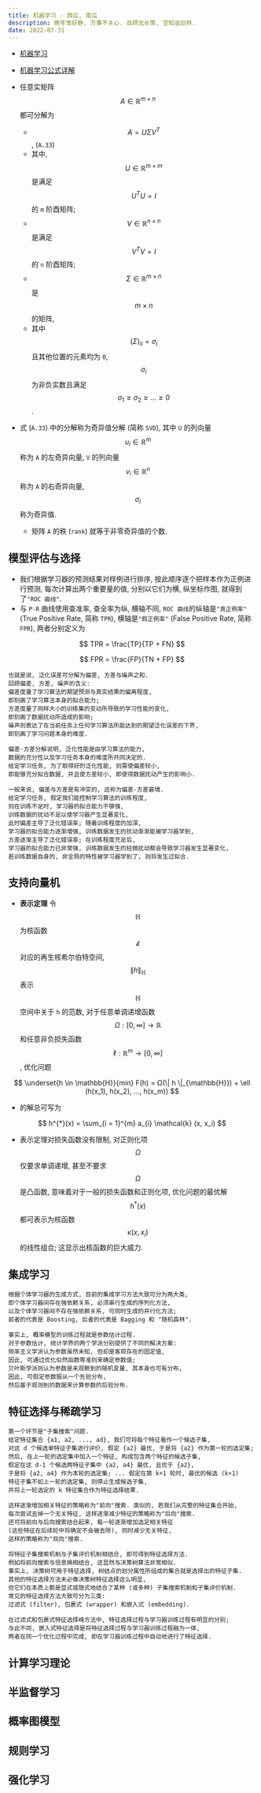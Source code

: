 ```yaml
---
title: 机器学习 - 西瓜, 南瓜
description: 晚年惟好静, 万事不关心. 自顾无长策, 空知返旧林.
date: 2022-07-31
---
```


- [机器学习](https://book.douban.com/subject/26708119/)
- [机器学习公式详解](https://book.douban.com/subject/35381195/)

- 任意实矩阵
  $$ A \in \mathbb{R}^{m \times n} $$
  都可分解为
  - $$ A = U \Sigma V^{T} $$,
    (`A.33`)
  - 其中,
    $$ U \in \mathbb{R}^{m \times m} $$
    是满足
    $$ U^{T} U = I $$
    的 `m` 阶酉矩阵;
  - $$ V \in \mathbb{R}^{n \times n} $$
    是满足
    $$ V^{T} V = I $$
    的 `n` 阶酉矩阵;
  - $$ \Sigma \in \mathbb{R}^{m \times n} $$
    是
    $$ m \times n $$
    的矩阵,
  - 其中
    $$ (\Sigma)_{ii} = \sigma_{i} $$
    且其他位置的元素均为 `0`,
    $$ \sigma_{i} $$
    为非负实数且满足
    $$ \sigma_1 \ge \sigma_2 \ge ... \ge 0 $$.
- 式 (`A.33`) 中的分解称为奇异值分解 (简称 `SVD`), 其中 `U` 的列向量
  $$ u_{i} \in \mathbb{R}^{m} $$
  称为 `A` 的左奇异向量, `V` 的列向量
  $$ v_{i} \in \mathbb{R}^{n} $$
  称为 `A` 的右奇异向量,
  $$ \sigma_{i} $$
  称为奇异值.
  - 矩阵 `A` 的秩 (`rank`) 就等于非零奇异值的个数.

## 模型评估与选择

- 我们根据学习器的预测结果对样例进行排序, 按此顺序逐个把样本作为正例进行预测,
  每次计算出两个重要量的值, 分别以它们为横, 纵坐标作图,
  就得到了`"ROC 曲线"`.
- 与 `P-R` 曲线使用查准率, 查全率为纵, 横轴不同,
  `ROC 曲线`的纵轴是`"真正例率"` (True Positive Rate, 简称 `TPR`),
  横轴是`"假正例率"` (False Positive Rate, 简称 `FPR`),
  两者分别定义为

$$
TPR = \frac{TP}{TP + FN}
$$

$$
FPR = \frac{FP}{TN + FP}
$$

```
也就是说, 泛化误差可分解为偏差, 方差与噪声之和.
回顾偏差, 方差, 噪声的含义:
偏差度量了学习算法的期望预测与真实结果的偏离程度,
即刻画了学习算法本身的拟合能力;
方差度量了同样大小的训练集的变动所导致的学习性能的变化,
即刻画了数据扰动所造成的影响;
噪声则表达了在当前任务上任何学习算法所能达到的期望泛化误差的下界,
即刻画了学习问题本身的难度.

偏差-方差分解说明, 泛化性能是由学习算法的能力,
数据的充分性以及学习任务本身的难度所共同决定的.
给定学习任务, 为了取得好的泛化性能, 则需使偏差较小,
即能够充分拟合数据, 并且使方差较小, 即使得数据扰动产生的影响小.

一般来说, 偏差与方差是有冲突的, 这称为偏差-方差窘境.
给定学习任务, 假定我们能控制学习算法的训练程度,
则在训练不足时, 学习器的拟合能力不够强,
训练数据的扰动不足以使学习器产生显著变化,
此时偏差主导了泛化错误率; 随着训练程度的加深,
学习器的拟合能力逐渐增强, 训练数据发生的扰动渐渐能被学习器学到,
方差逐渐主导了泛化错误率; 在训练程度充足后,
学习器的拟合能力已非常强, 训练数据发生的轻微扰动都会导致学习器发生显著变化,
若训练数据自身的, 非全局的特性被学习器学到了, 则将发生过拟合.
```

## 支持向量机

- __表示定理__ 令
  $$ \mathbb{H} $$
  为核函数
  $$ \mathcal{k} $$
  对应的再生核希尔伯特空间,
  $$ \| h \|_{\mathbb{H}} $$
  表示
  $$ \mathbb{H} $$
  空间中关于 `h` 的范数, 对于任意单调递增函数
  $$ Ω : \left [ 0, \infty \right ] \to \mathbb{R} $$
  和任意非负损失函数
  $$ \ell : \mathbb{R}^{m} \to \left [ 0, \infty \right ] $$,
  优化问题

$$
\underset{h \in \mathbb{H}}{min} F(h) =
Ω(\| h \|_{\mathbb{H}}) +
\ell (h(x_1), h(x_2), ..., h(x_m))
$$

- 的解总可写为

$$
h^{*}(x) = \sum_{i = 1}^{m} a_{i} \mathcal{k} (x, x_i)
$$

- 表示定理对损失函数没有限制, 对正则化项
  $$ Ω $$
  仅要求单调递增, 甚至不要求
  $$ Ω $$
  是凸函数, 意味着对于一般的损失函数和正则化项, 优化问题的最优解
  $$ h^{*}(x) $$
  都可表示为核函数
  $$ \mathcal{κ} (x, x_i) $$
  的线性组合; 这显示出核函数的巨大威力.

## 集成学习

```
根据个体学习器的生成方式, 目前的集成学习方法大致可分为两大类,
即个体学习器间存在强依赖关系, 必须串行生成的序列化方法,
以及个体学习器间不存在强依赖关系, 可同时生成的并行化方法;
前者的代表是 Boosting, 后者的代表是 Bagging 和 "随机森林".
```

```
事实上, 概率模型的训练过程就是参数估计过程.
对于参数估计, 统计学界的两个学派分别提供了不同的解决方案:
频率主义学派认为参数虽然未知, 但却是客观存在的固定值,
因此, 可通过优化似然函数等准则来确定参数值;
贝叶斯学派则认为参数是未观察到的随机变量, 其本身也可有分布,
因此, 可假定参数服从一个先验分布,
然后基于观测到的数据来计算参数的后验分布.
```

## 特征选择与稀疏学习

```
第一个环节是"子集搜索"问题.
给定特征集合 {a1, a2, ..., ad}, 我们可将每个特征看作一个候选子集,
对这 d 个候选单特征子集进行评价, 假定 {a2} 最优, 于是将 {a2} 作为第一轮的选定集;
然后, 在上一轮的选定集中加入一个特征, 构成包含两个特征的候选子集,
假定在这 d-1 个候选两特征子集中 {a2, a4} 最优, 且优于 {a2},
于是将 {a2, a4} 作为本轮的选定集; ... 假定在第 k+1 轮时, 最优的候选 (k+1)
特征子集不如上一轮的选定集, 则停止生成候选子集,
并将上一轮选定的 k 特征集合作为特征选择结果.

这样逐渐增加相关特征的策略称为"前向"搜索. 类似的, 若我们从完整的特征集合开始,
每次尝试去掉一个无关特征, 这样逐渐减少特征的策略称为"后向"搜索.
还可将前向与后向搜索结合起来, 每一轮逐渐增加选定相关特征
(这些特征在后续轮中将确定不会被去除), 同时减少无关特征,
这样的策略称为"双向"搜索.
```

```
将特征子集搜索机制与子集评价机制相结合, 即可得到特征选择方法.
例如将前向搜索与信息熵相结合, 这显然与决策树算法非常相似.
事实上, 决策树可用于特征选择, 树结点的划分属性所组成的集合就是选择出的特征子集.
其他的特征选择方法未必像决策树特征选择这么明显,
但它们在本质上都是显式或隐式地结合了某种 (或多种) 子集搜索机制和子集评价机制.
常见的特征选择方法大致可分为三类:
过滤式 (filter), 包裹式 (wrapper) 和嵌入式 (embedding).
```

```
在过滤式和包裹式特征选择峰方法中, 特征选择过程与学习器训练过程有明显的分别;
与此不同, 嵌入式特征选择是将特征选择过程与学习器训练过程融为一体,
两者在同一个优化过程中完成, 即在学习器训练过程中自动地进行了特征选择.
```

## 计算学习理论

## 半监督学习

## 概率图模型

## 规则学习

## 强化学习
